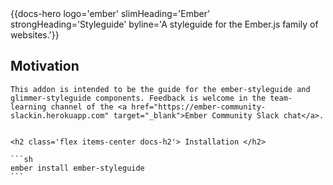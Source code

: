 <div class="docs-hero">
  {{docs-hero
    logo='ember'
    slimHeading='Ember'
    strongHeading='Styleguide'
    byline='A styleguide for the Ember.js family of websites.'}}
</div>

<div class='docs-container docs-md'>
  <section class='max-w-md mx-auto pb-8'>
    <h2 class='flex items-center docs-h2'> Motivation </h2>

    This addon is intended to be the guide for the ember-styleguide and glimmer-styleguide components. Feedback is welcome in the team-learning channel of the <a href="https://ember-community-slackin.herokuapp.com" target="_blank">Ember Community Slack chat</a>.


    <h2 class='flex items-center docs-h2'> Installation </h2>

    ```sh
    ember install ember-styleguide
    ```
  </section>
</div>
